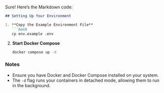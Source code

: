 Sure! Here’s the Markdown code:

```markdown
## Setting Up Your Environment

1. **Copy the Example Environment File**
   ```bash
   cp env.example .env
   ```

2. **Start Docker Compose**
   ```bash
   docker compose up -d
   ```

### Notes
- Ensure you have Docker and Docker Compose installed on your system.
- The `-d` flag runs your containers in detached mode, allowing them to run in the background.
```